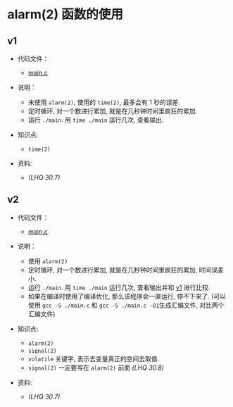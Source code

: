 # alarm(2) 函数的使用

## v1

- 代码文件：
  - [main.c](./v1/main.c)

- 说明：
  - 未使用 `alarm(2)`, 使用的 `time(2)`, 最多会有 1 秒的误差.
  - 定时循环, 对一个数进行累加, 就是在几秒钟时间里疯狂的累加.
  - 运行 `./main`. 用 `time ./main` 运行几次, 查看输出.

- 知识点:
  - `time(2)`

- 资料:
  - _(LHQ 30.7)_

## v2

- 代码文件：
  - [main.c](./v2/main.c)

- 说明：
  - 使用 `alarm(2)`
  - 定时循环, 对一个数进行累加, 就是在几秒钟时间里疯狂的累加, 时间误差小.
  - 运行 `./main`. 用 `time ./main` 运行几次, 查看输出并和 [v1](#v1) 进行比较.
  - 如果在编译时使用了编译优化, 那么该程序会一直运行, 停不下来了. (可以使用 `gcc -S ./main.c` 和
    `gcc -S ./main.c -O1`生成汇编文件, 对比两个汇编文件)

- 知识点:
  - `alarm(2)`
  - `signal(2)`
  - `volatile` 关键字, 表示去变量真正的空间去取值.
  - `signal(2)` 一定要写在 `alarm(2)` 前面 _(LHQ 30.8)_

- 资料:
  - _(LHQ 30.7)_
